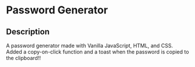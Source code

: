 # Password Generator
 
## Description
A password generator made with Vanilla JavaScript, HTML, and CSS. Added a copy-on-click function and a toast when the password is copied to the clipboard!!